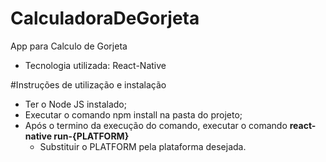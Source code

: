 # CalculadoraDeGorjeta
App para Calculo de Gorjeta

 - Tecnologia utilizada: React-Native
 
 #Instruções de utilização e instalação
 
 - Ter o Node JS instalado;
 - Executar o comando <bold>npm install</bold> na pasta do projeto;
 - Após o termino da execução do comando, executar o comando <b>react-native run-{PLATFORM}</b>
    - Substituir o PLATFORM pela plataforma desejada.
